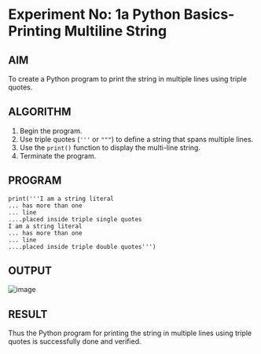 # Experiment No: 1a Python Basics- Printing Multiline String

## AIM  
To create a Python program to print the string in multiple lines using triple quotes.

## ALGORITHM  
1. Begin the program.  
2. Use triple quotes (`'''` or `"""`) to define a string that spans multiple lines.  
3. Use the `print()` function to display the multi-line string.  
4. Terminate the program.

## PROGRAM
```
print('''I am a string literal
... has more than one
... line
....placed inside triple single quotes
I am a string literal
... has more than one
... line
....placed inside triple double quotes''')
```
## OUTPUT
![image](https://github.com/user-attachments/assets/0732e52b-9938-472b-81b8-859858736da0)


## RESULT
Thus the Python program for printing the string in multiple lines using triple quotes is successfully done and verified.

